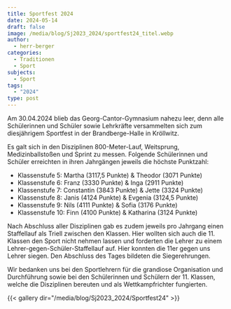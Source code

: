 ```yaml
---
title: Sportfest 2024
date: 2024-05-14
draft: false
image: /media/blog/Sj2023_2024/sportfest24_titel.webp
author:
  - herr-berger
categories:
  - Traditionen
  - Sport
subjects:
  - Sport
tags:
  - "2024"
type: post
---
```

Am 30.04.2024 blieb das Georg-Cantor-Gymnasium nahezu leer, denn alle Schülerinnen und Schüler sowie Lehrkräfte versammelten sich zum diesjährigem Sportfest in der Brandberge-Halle in Kröllwitz.

Es galt sich in den Disziplinen 800-Meter-Lauf, Weitsprung, Medizinballstoßen und Sprint zu messen. Folgende Schülerinnen und Schüler erreichten in ihren Jahrgängen jeweils die höchste Punktzahl:

- Klassenstufe 5: Martha (3117,5 Punkte) & Theodor (3071 Punkte)
- Klassenstufe 6: Franz (3330 Punkte) & Inga (2911 Punkte)
- Klassenstufe 7: Constantin (3843 Punkte) & Jette (3324 Punkte)
- Klassenstufe 8: Janis (4124 Punkte) & Evgenia (3124,5 Punkte)
- Klassenstufe 9: Nils (4111 Punkte) & Sofia (3176 Punkte)
- Klassenstufe 10: Finn (4100 Punkte) & Katharina (3124 Punkte)

Nach Abschluss aller Disziplinen gab es zudem jeweils pro Jahrgang einen Staffellauf als Triell zwischen den Klassen. Hier wollten sich auch die 11. Klassen den Sport nicht nehmen lassen und forderten die Lehrer zu einem Lehrer-gegen-Schüler-Staffellauf auf. Hier konnten die 11er gegen uns Lehrer siegen. Den Abschluss des Tages bildeten die Siegerehrungen.

Wir bedanken uns bei den Sportlehrern für die grandiose Organisation und Durchführung sowie bei den Schülerinnen und Schülern der 11. Klassen, welche die Disziplinen bereuten und als Wettkampfrichter fungierten.



{{< gallery dir="/media/blog/Sj2023_2024/Sportfest24" >}}


